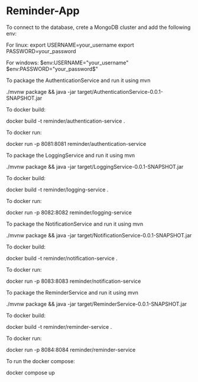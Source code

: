 # Reminder-App

To connect to the database, crete a MongoDB cluster and add the following env:

For linux:
export USERNAME=your_username
export PASSWORD=your_password

For windows:
$env:USERNAME="your_username"
$env:PASSWORD="your_password$"

To package the AuthenticationService and run it using mvn

./mvnw package && java -jar target/AuthenticationService-0.0.1-SNAPSHOT.jar 

To docker build:

docker build -t reminder/authentication-service .

To docker run:

docker run -p 8081:8081 reminder/authentication-service

To package the LoggingService and run it using mvn

./mvnw package && java -jar target/LoggingService-0.0.1-SNAPSHOT.jar 

To docker build:

docker build -t reminder/logging-service .

To docker run:

docker run -p 8082:8082 reminder/logging-service

To package the NotificationService and run it using mvn

./mvnw package && java -jar target/NotificationService-0.0.1-SNAPSHOT.jar 

To docker build:

docker build -t reminder/notification-service .

To docker run:

docker run -p 8083:8083 reminder/notification-service

To package the ReminderService and run it using mvn

./mvnw package && java -jar target/ReminderService-0.0.1-SNAPSHOT.jar 

To docker build:

docker build -t reminder/reminder-service .

To docker run:

docker run -p 8084:8084 reminder/reminder-service

To run the docker compose:

docker compose up